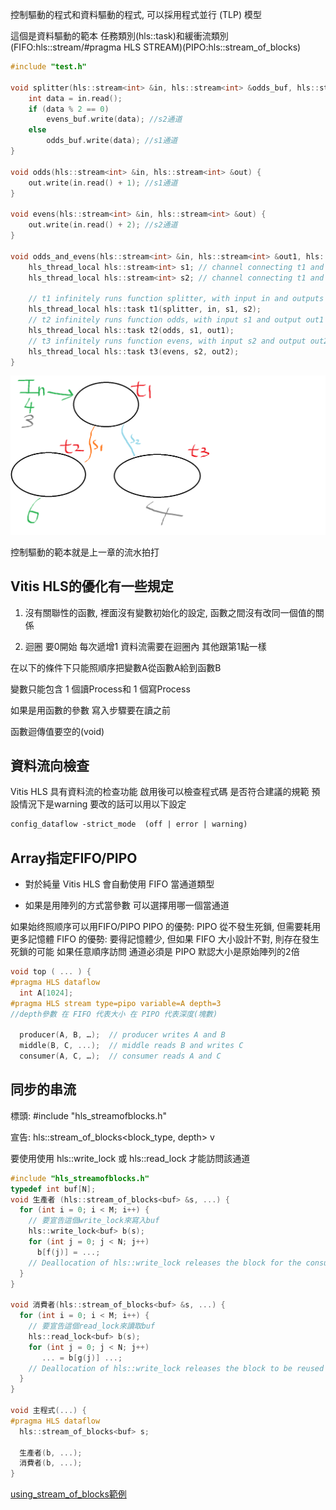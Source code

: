 控制驅動的程式和資料驅動的程式, 可以採用程式並行 (TLP) 模型


這個是資料驅動的範本
任務類別(hls::task)和緩衝流類別(FIFO:hls::stream/#pragma HLS STREAM)(PIPO:hls::stream_of_blocks)
```c++
#include "test.h"

void splitter(hls::stream<int> &in, hls::stream<int> &odds_buf, hls::stream<int> &evens_buf) {
    int data = in.read();
    if (data % 2 == 0)
        evens_buf.write(data); //s2通道
    else
        odds_buf.write(data); //s1通道
}

void odds(hls::stream<int> &in, hls::stream<int> &out) {
    out.write(in.read() + 1); //s1通道
}

void evens(hls::stream<int> &in, hls::stream<int> &out) {
    out.write(in.read() + 2); //s2通道
}

void odds_and_evens(hls::stream<int> &in, hls::stream<int> &out1, hls::stream<int> &out2) {
    hls_thread_local hls::stream<int> s1; // channel connecting t1 and t2
    hls_thread_local hls::stream<int> s2; // channel connecting t1 and t3

    // t1 infinitely runs function splitter, with input in and outputs s1 and s2
    hls_thread_local hls::task t1(splitter, in, s1, s2);
    // t2 infinitely runs function odds, with input s1 and output out1
    hls_thread_local hls::task t2(odds, s1, out1);
    // t3 infinitely runs function evens, with input s2 and output out2
    hls_thread_local hls::task t3(evens, s2, out2);
}
```
![TLP的資料驅動](/img/TLP的資料驅動.png "TLP的資料驅動")

控制驅動的範本就是上一章的流水拍打

## Vitis HLS的優化有一些規定

1. 沒有關聯性的函數, 裡面沒有變數初始化的設定, 函數之間沒有改同一個值的關係

2. 迴圈 要0開始 每次遞增1 資料流需要在迴圈內 其他跟第1點一樣

在以下的條件下只能照順序把變數A從函數A給到函數B

變數只能包含 1 個讀Process和 1 個寫Process

如果是用函數的參數 寫入步驟要在讀之前

函數迴傳值要空的(void)

## 資料流向檢查

Vitis HLS 具有資料流的检查功能 啟用後可以檢查程式碼 是否符合建議的規範
預設情況下是warning 要改的話可以用以下設定

```txt
config_dataflow -strict_mode  (off | error | warning)
```

## Array指定FIFO/PIPO

- 對於純量 Vitis HLS 會自動使用 FIFO 當通道類型

- 如果是用陣列的方式當參數 可以選擇用哪一個當通道

如果始终照顺序可以用FIFO/PIPO
PIPO 的優勢: PIPO 從不發生死鎖, 但需要耗用更多記憶體
FIFO 的優勢: 要得記憶體少, 但如果 FIFO 大小設計不對, 則存在發生死鎖的可能
如果任意順序訪問 通道必須是 PIPO 默認大小是原始陣列的2倍

```c++
void top ( ... ) {
#pragma HLS dataflow
  int A[1024];
#pragma HLS stream type=pipo variable=A depth=3
//depth參數 在 FIFO 代表大小 在 PIPO 代表深度(塊數)
  
  producer(A, B, …);  // producer writes A and B
  middle(B, C, ...);  // middle reads B and writes C
  consumer(A, C, …);  // consumer reads A and C
```

## 同步的串流

標頭: #include "hls_streamofblocks.h"

宣告: hls::stream_of_blocks<block_type, depth> v

要使用使用 hls::write_lock 或 hls::read_lock 才能訪問該通道

```c++
#include "hls_streamofblocks.h"
typedef int buf[N];
void 生產者 (hls::stream_of_blocks<buf> &s, ...) {
  for (int i = 0; i < M; i++) {
    // 要宣告這個write_lock來寫入buf
    hls::write_lock<buf> b(s);
    for (int j = 0; j < N; j++)
      b[f(j)] = ...;
    // Deallocation of hls::write_lock releases the block for the consumer
  }
}
  
void 消費者(hls::stream_of_blocks<buf> &s, ...) {
  for (int i = 0; i < M; i++) {
    // 要宣告這個read_lock來讀取buf
    hls::read_lock<buf> b(s);
    for (int j = 0; j < N; j++)
       ... = b[g(j)] ...;
    // Deallocation of hls::write_lock releases the block to be reused by the producer
  }
}
  
void 主程式(...) {
#pragma HLS dataflow
  hls::stream_of_blocks<buf> s;
  
  生產者(b, ...);
  消費者(b, ...);
}
```
[using_stream_of_blocks範例](https://github.com/Xilinx/Vitis-HLS-Introductory-Examples/tree/master/Task_level_Parallelism/Control_driven/Channels/using_stream_of_blocks)


